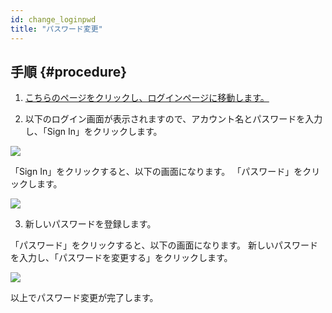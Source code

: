 ```yaml
---
id: change_loginpwd
title: "パスワード変更"
---
```


## 手順 {#procedure}

1. [こちらのページをクリックし、ログインページに移動します。](/blog/2024-10-25-account_system_maintenance) <!-- (https://sc-account.ddbj.nig.ac.jp/auth/realms/master/protocol/openid-connect/auth?client_id=sc&scope=openid&response_type=code&redirect_uri=https%3A%2F%2Fsc-account.ddbj.nig.ac.jp%2Fapi%2Fauth%2Fcallback%2Fkeycloak&state=6ygcuJParJ3i8ZlDMnKicXvW3MxkWp4t06IBKOVAbIE&code_challenge=hDLDfyOsqUc58Z-xzzz1g5ybLDycWgY7UV8e-qu1jd8&code_challenge_method=S256) -->

2. 以下のログイン画面が表示されますので、アカウント名とパスワードを入力し、「Sign In」をクリックします。

![](Change_login.png)

「Sign In」をクリックすると、以下の画面になります。
「パスワード」をクリックします。

![](after_login_JP.png)


3. 新しいパスワードを登録します。

「パスワード」をクリックすると、以下の画面になります。
新しいパスワードを入力し、「パスワードを変更する」をクリックします。

![](change_pwd.png)

以上でパスワード変更が完了します。

